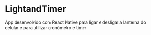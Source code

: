 # LightandTimer
App desenvolvido com React Native para ligar e desligar a lanterna do celular e para utilizar cronômetro e timer
